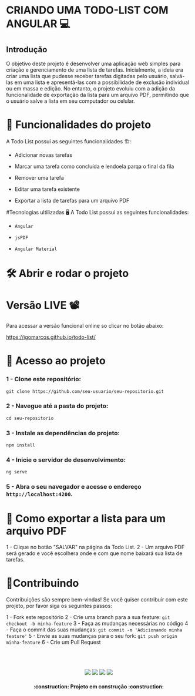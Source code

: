 <h1> CRIANDO UMA TODO-LIST COM ANGULAR 💻</h1>


<h2>Introdução</h2>

O objetivo deste projeto é desenvolver uma aplicação web simples para criação e gerenciamento de uma lista de tarefas. Inicialmente, a ideia era criar uma lista que pudesse receber tarefas digitadas pelo usuário, salvá-las em uma lista e apresentá-las com a possibilidade de exclusão individual ou em massa e edição. No entanto, o projeto evoluiu com a adição da funcionalidade de exportação da lista para um arquivo PDF, permitindo que o usuário salve a lista em seu computador ou celular.


# :hammer: Funcionalidades do projeto
A Todo List possui as seguintes funcionalidades 🏗️:

   - Adicionar novas tarefas

   - Marcar uma tarefa como concluída e lendoela parqa o final da fila

   - Remover uma tarefa

   - Editar uma tarefa existente

   - Exportar a lista de tarefas para um arquivo PDF
   
#Tecnologias ultilizadas 🖥️
A Todo List possui as seguintes funcionalidades:

   - `Angular`

   - `jsPDF`

   - `Angular Material`
   
   
   # 🛠️ Abrir e rodar o projeto
   

# Versão LIVE 📽️
Para acessar a versão funcional online so clicar no botão abaixo:

https://igomarcos.github.io/todo-list/


# 📁 Acesso ao projeto

### 1 - Clone este repositório:

`git clone https://github.com/seu-usuario/seu-repositorio.git`
    
### 2 - Navegue até a pasta do projeto:
`cd seu-repositorio`
    
       
### 3 - Instale as dependências do projeto:
`npm install`
        
        
### 4 - Inicie o servidor de desenvolvimento:
`ng serve`
    
### 5 - Abra o seu navegador e acesse o endereço `http://localhost:4200`.

# 📃 Como exportar a lista para um arquivo PDF 

1 - Clique no botão "SALVAR" na página da Todo List.
2 - Um arquivo PDF será gerado e você escolhera onde e com que nome baixará sua lista de tarefas.
   
# 🤝Contribuindo

Contribuições são sempre bem-vindas! Se você quiser contribuir com este projeto, por favor siga os seguintes passos:

  1 - Fork este repositório
  2 - Crie uma branch para a sua feature: `git checkout -b minha-feature`
  3 - Faça as mudanças necessárias no código
  4 - Faça o commit das suas mudanças: `git commit -m 'Adicionando minha feature'`
  5 - Envie as suas mudanças para o seu fork: `git push origin minha-feature`
  6 - Crie um Pull Request

  </br>
</br>
</br>

<div align="center"> 
 	<a href="https://instagram.com/creative.agenciaofl" target="_blank"><img src="https://img.shields.io/badge/-Instagram-%23E4405F?style=for-the-badge&logo=instagram&logoColor=white" target="_blank"></a>
 <a href="https://discord.gg/pDbY76q8Qf" target="_blank"><img src="https://img.shields.io/badge/Discord-7289DA?style=for-the-badge&logo=discord&logoColor=white" target="_blank"></a> 
  <a href = "mailto:igo.dev2023@gmail.com"><img src="https://img.shields.io/badge/-Gmail-%23333?style=for-the-badge&logo=gmail&logoColor=white" target="_blank"></a>
  <a href="https://www.linkedin.com/in/igomarcos/" target="_blank"><img src="https://img.shields.io/badge/-LinkedIn-%230077B5?style=for-the-badge&logo=linkedin&logoColor=white" target="_blank"></a> 
 </div>

  
  
  <h4 align="center"> 
    :construction:  Projeto em construção  :construction:
</h4>

